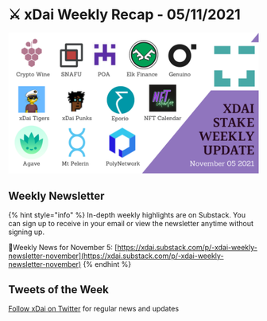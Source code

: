 # ⚔️ xDai Weekly Recap - 05/11/2021

![](../../../../.gitbook/assets/weekly-nov-5.png)

## Weekly Newsletter <a href="#weekly-newsletter" id="weekly-newsletter"></a>

{% hint style="info" %}
In-depth weekly highlights are on Substack. You can sign up to receive in your email or view the newsletter anytime without signing up.

📰Weekly News for November 5: [https://xdai.substack.com/p/-xdai-weekly-newsletter-november](https://xdai.substack.com/p/-xdai-weekly-newsletter-november)
{% endhint %}

## Tweets of the Week <a href="#tweets-of-the-week" id="tweets-of-the-week"></a>

​[Follow xDai on Twitter](https://twitter.com/xdaichain) for regular news and updates
